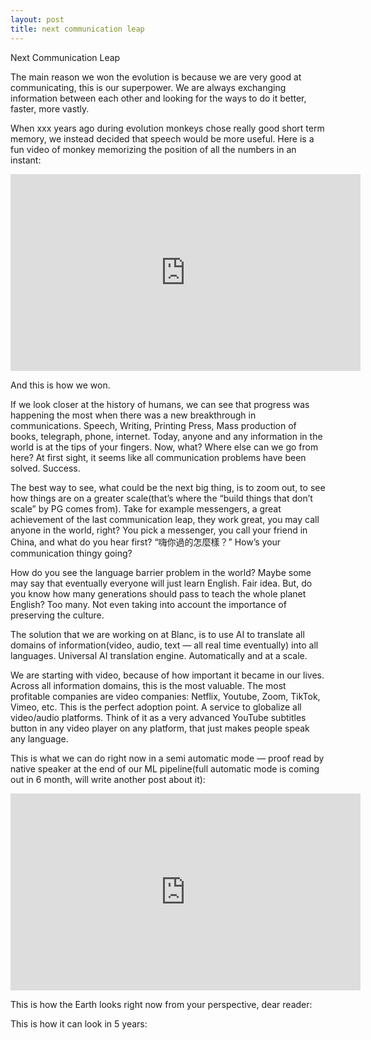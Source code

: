 ```yaml
---
layout: post
title: next communication leap
---
```

Next Communication Leap

The main reason we won the evolution is because we are very good at communicating, this is our superpower. We are always exchanging information between each other and looking for the ways to do it better, faster, more vastly. 

When xxx years ago during evolution monkeys chose really good short term memory, we instead decided that speech would be more useful. Here is a fun video of monkey memorizing the position of all the numbers in an instant:

<iframe width="560" height="315" src="https://www.youtube.com/embed/ravykEih1rE" title="YouTube video player" frameborder="0" allow="accelerometer; autoplay; clipboard-write; encrypted-media; gyroscope; picture-in-picture" allowfullscreen></iframe>

And this is how we won.

If we look closer at the history of humans, we can see that progress was happening the most when there was a new breakthrough in communications. Speech, Writing, Printing Press, Mass production of books, telegraph, phone, internet. Today, anyone and any information in the world is at the tips of your fingers. Now, what? Where else can we go from here? At first sight, it seems like all communication problems have been solved. Success.

The best way to see, what could be the next big thing, is to zoom out, to see how things are on a greater scale(that’s where the “build things that don’t scale” by PG comes from). Take for example messengers, a great achievement of the last communication leap, they work great, you may call anyone in the world, right? You pick a messenger, you call your friend in China, and what do you hear first? “嗨你過的怎麼樣？” How’s your communication thingy going? 

How do you see the language barrier problem in the world? Maybe some may say that eventually everyone will just learn English. Fair idea. But, do you know how many generations should pass to teach the whole planet English? Too many. Not even taking into account the importance of preserving the culture.

The solution that we are working on at Blanc, is to use AI to translate all domains of information(video, audio, text — all real time eventually) into all languages. Universal AI translation engine.  Automatically and at a scale. 

We are starting with video, because of how important it became in our lives. Across all information domains, this is the most valuable. The most profitable companies are video companies: Netflix, Youtube, Zoom, TikTok, Vimeo, etc. This is the perfect adoption point. A service to globalize all video/audio platforms. Think of it as a very advanced YouTube subtitles button in any video player on any platform, that just makes people speak any language.

This is what we can do right now in a semi automatic mode — proof read by native speaker at the end of our ML pipeline(full automatic mode is coming out in 6 month, will write another post about it):

<iframe width="560" height="315" src="https://www.youtube.com/embed/xmefX36GEWY" title="YouTube video player" frameborder="0" allow="accelerometer; autoplay; clipboard-write; encrypted-media; gyroscope; picture-in-picture" allowfullscreen></iframe>

This is how the Earth looks right now from your perspective, dear reader:

This is how it can look in 5 years:






